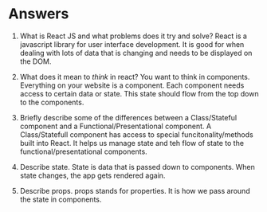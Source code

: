 # Answers

1.  What is React JS and what problems does it try and solve?
React is a javascript library for user interface development. It is good for when dealing with lots of data that is changing and needs to be displayed on the DOM.

1.  What does it mean to _think_ in react?
You want to think in components. Everything on your website is a component. Each component needs access to certain data or state. This state should flow from the top down to the components.

1.  Briefly describe some of the differences between a Class/Stateful component and a Functional/Presentational component.
A Class/Statefull component has access to special funcitonality/methods built into React. It helps us manage state and teh flow of state to the functional/presentational components.

1.  Describe state.
State is data that is passed down to components. When state changes, the app gets rendered again.

1.  Describe props.
props stands for properties. It is how we pass around the state in components.